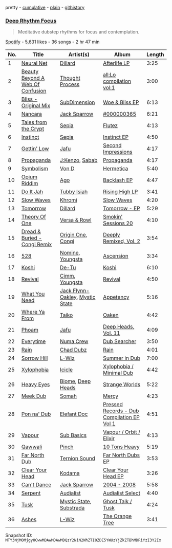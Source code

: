 pretty - [cumulative](/playlists/cumulative/37i9dQZF1DX7UrwvHIj5b1.md) - [plain](/playlists/plain/37i9dQZF1DX7UrwvHIj5b1) - [githistory](https://github.githistory.xyz/mackorone/spotify-playlist-archive/blob/main/playlists/plain/37i9dQZF1DX7UrwvHIj5b1)

### [Deep Rhythm Focus](https://open.spotify.com/playlist/37i9dQZF1DX7UrwvHIj5b1)

> Meditative dubstep rhythms for focus and contemplation.

[Spotify](https://open.spotify.com/user/spotify) - 5,631 likes - 36 songs - 2 hr 47 min

| No. | Title | Artist(s) | Album | Length |
|---|---|---|---|---|
| 1 | [Neural Net](https://open.spotify.com/track/41G3eYZhncCJ4bAGbC5d7Q) | [Dillard](https://open.spotify.com/artist/5nAvegaN5UuHkKfAo9a2kq) | [Afterlife LP](https://open.spotify.com/album/73vOuqvQHY2dc1PejsEa69) | 3:25 |
| 2 | [Beauty Beyond A Web Of Confusion](https://open.spotify.com/track/6vBFjWQiTOY1TAdVq6xSzA) | [Thought Process](https://open.spotify.com/artist/3proICVogPsl2OeB7S2ZUC) | [all:Lo compilation vol:1](https://open.spotify.com/album/6e9JKZFv7kj0WJy0Lb4p0l) | 3:00 |
| 3 | [Bliss \- Original Mix](https://open.spotify.com/track/4Jj9wXI1FRoMRa2RqzgY20) | [SubDimension](https://open.spotify.com/artist/6fwIH24ZNPIqkWa6BLjyqb) | [Woe & Bliss EP](https://open.spotify.com/album/1rwQMdcIf52wbSVG3YvmOH) | 6:13 |
| 4 | [Nancara](https://open.spotify.com/track/6PLuKhTi6SUGglCsEWV7s9) | [Jack Sparrow](https://open.spotify.com/artist/6iI4RUhF2HROnohuxUKfzR) | [\#000000365](https://open.spotify.com/album/71hvygiGgBQBftAMGbFMfq) | 6:21 |
| 5 | [Tales from the Crypt](https://open.spotify.com/track/5UzDfhUtdORIjbIYvL0dxs) | [Sepia](https://open.spotify.com/artist/7v5C9SalNHvwDF5sTpWDhi) | [Flutez](https://open.spotify.com/album/1106tOwKKH5kZnNB7O5mMh) | 4:13 |
| 6 | [Instinct](https://open.spotify.com/track/16GjRPeu5rITWoEPcJqm5S) | [Sepia](https://open.spotify.com/artist/7v5C9SalNHvwDF5sTpWDhi) | [Instinct EP](https://open.spotify.com/album/6T3y446mhfvtTtxXkLPLHr) | 4:50 |
| 7 | [Gettin' Low](https://open.spotify.com/track/3aBvi0TfJM2h5FfccriAZA) | [Jafu](https://open.spotify.com/artist/1SJSnoggDVPSbOqpIn2yAg) | [Second Impressions](https://open.spotify.com/album/5odRasJobM0qT5s5XsxwDO) | 4:17 |
| 8 | [Propaganda](https://open.spotify.com/track/5FMmxM4xiDCQ5nfcvYdSuY) | [J:Kenzo](https://open.spotify.com/artist/2vnlhEYTh2K1O3NZE2ONiz), [Sabab](https://open.spotify.com/artist/2F5eYjt1JbzHU3goBgDRV4) | [Propaganda](https://open.spotify.com/album/5llVlsG7rECWsWnSTut8XZ) | 4:17 |
| 9 | [Symbolism](https://open.spotify.com/track/2fTtjRkjapPVOqW8YUliqJ) | [Von D](https://open.spotify.com/artist/5H9FqVLOnIpSeK5KYoVFRD) | [Hermetica](https://open.spotify.com/album/4EFAUFCc36J7SFoyYDdz0o) | 5:40 |
| 10 | [Opium Riddim](https://open.spotify.com/track/1dYRapSR6DC6KbjBx0b0z3) | [Ago](https://open.spotify.com/artist/5tGHJC8P1yydPdtYx1tgQ2) | [Backlash EP](https://open.spotify.com/album/2gjT5uClcEUwj77oh8199t) | 4:47 |
| 11 | [Do It Jah](https://open.spotify.com/track/46SQW0OrXmXaO41Aa3LcCz) | [Tubby Isiah](https://open.spotify.com/artist/26Tc8d2xASJ8okDwxRFNzu) | [Rising High LP](https://open.spotify.com/album/0vPyyzADg89DBctsSGHh09) | 3:41 |
| 12 | [Slow Waves](https://open.spotify.com/track/29SS6TB8ndmcr2YnyVuTF8) | [Khromi](https://open.spotify.com/artist/3rc9ONB9LXLOFeDSEqqwer) | [Slow Waves](https://open.spotify.com/album/04y570E9mDBEKHOMHvMSx6) | 4:20 |
| 13 | [Tomorrow](https://open.spotify.com/track/3agFXIx45gyrD8457JK6wK) | [Dillard](https://open.spotify.com/artist/5nAvegaN5UuHkKfAo9a2kq) | [Tomorrow \- EP](https://open.spotify.com/album/7IrrWUxNknlPtmVE1jPRVE) | 5:29 |
| 14 | [Theory Of One](https://open.spotify.com/track/3EnfFT0S4AEANjRJTqtDhQ) | [Versa & Rowl](https://open.spotify.com/artist/16HXo5dAYHkP1g4vhPBrKn) | [Smokin' Sessions 20](https://open.spotify.com/album/5WIeDM6y3DhY2avhuZ1S2Q) | 4:10 |
| 15 | [Dread & Buried \- Congi Remix](https://open.spotify.com/track/2AuzAvDq4piWEeSsfkZxqp) | [Origin One](https://open.spotify.com/artist/1EKZ8G8paqscrKD9uZMOor), [Congi](https://open.spotify.com/artist/6q8R4RVlc4DZ1XElNLj6Ag) | [Deeply Remixed, Vol\. 2](https://open.spotify.com/album/1rD87trISV6lwx6QJ5TRpp) | 3:54 |
| 16 | [528](https://open.spotify.com/track/06jDufKf27np0WOJC2W8Ih) | [Nomine](https://open.spotify.com/artist/7uQ1qwQMMz3quYPqFsDgGS), [Youngsta](https://open.spotify.com/artist/4YOzXUg5iPj9vF0tapoXi6) | [Ascension](https://open.spotify.com/album/4JHrIpLbsi16Vgv4VkU4WH) | 3:34 |
| 17 | [Koshi](https://open.spotify.com/track/5f3PUD9AdDVGKcZnwZxoud) | [De\-Tu](https://open.spotify.com/artist/2fszmVl0OLH7M3QyIHuhJd) | [Koshi](https://open.spotify.com/album/2SwzlOLKcWmN9NCrsWU8GO) | 6:10 |
| 18 | [Revival](https://open.spotify.com/track/0B71eleP2fI8erz2AccjRx) | [Cimm](https://open.spotify.com/artist/5X4hjk9hibUXzbSn3jq6ZK), [Youngsta](https://open.spotify.com/artist/4YOzXUg5iPj9vF0tapoXi6) | [Revival](https://open.spotify.com/album/36yJ0HBPXOBOv1HEjyLE0b) | 4:50 |
| 19 | [What You Need](https://open.spotify.com/track/3ymAJcyFcFBa1K7KrmCGjT) | [Jack Flynn\-Oakley](https://open.spotify.com/artist/3Xn4aRiHb1qN3UYs3yLKwW), [Mystic State](https://open.spotify.com/artist/052KAntc3fhUFwUgewa3Q4) | [Appetency](https://open.spotify.com/album/7hmORaeY9xIflDguuESlQ9) | 5:16 |
| 20 | [Where Ya From](https://open.spotify.com/track/2BaqPUM4FO9CH4YxKmy1gN) | [Taiko](https://open.spotify.com/artist/7aymYFvvaOtSIxBICCWSeq) | [Oaken](https://open.spotify.com/album/64AHueA64ofjV9g69ZXHhi) | 4:42 |
| 21 | [Phoam](https://open.spotify.com/track/5nSjgKq5pZvTSLGlMtjDBv) | [Jafu](https://open.spotify.com/artist/1SJSnoggDVPSbOqpIn2yAg) | [Deep Heads, Vol\. 11](https://open.spotify.com/album/4iKGddxjeHkOttjRjfo2yb) | 4:09 |
| 22 | [Everytime](https://open.spotify.com/track/4ex2TwYLDwyxVvBe6NgOe5) | [Numa Crew](https://open.spotify.com/artist/1tov99lRWyoWgwcnrBFADL) | [Dub Searcher](https://open.spotify.com/album/6P0r7vgr1OoiB7AL4pvwQF) | 3:50 |
| 23 | [Rain](https://open.spotify.com/track/48rNoZbonGhGGsAA3scPPI) | [Chad Dubz](https://open.spotify.com/artist/3lyLUYni8vVP6VyzENRhdd) | [Rain](https://open.spotify.com/album/2q9NWbWcTb2hcc9lfVBBZu) | 4:01 |
| 24 | [Sorrow Hill](https://open.spotify.com/track/34TPhXo0p7WqvZqDiV4EVj) | [L\-Wiz](https://open.spotify.com/artist/0nGg1te3vliCXlKbYHLF9B) | [Summer in Dub](https://open.spotify.com/album/0lNTpw8JPwQfC9lloR0yN8) | 7:00 |
| 25 | [Xylophobia](https://open.spotify.com/track/3c12d3L27Jzw8g7nfuN7IK) | [Icicle](https://open.spotify.com/artist/7zoCV6yevWc39GUz2v1jqg) | [Xylophobia / Minimal Dub](https://open.spotify.com/album/42YxBDLulBxhFc0kSevfSU) | 4:42 |
| 26 | [Heavy Eyes](https://open.spotify.com/track/1oi2rvtFwyZcp0aQbksZ00) | [Biome](https://open.spotify.com/artist/5vdT5HnfZZMsPwy9XtM1ud), [Deep Heads](https://open.spotify.com/artist/0zBhbRRRy4nPr0HoSAPbB5) | [Strange Worlds](https://open.spotify.com/album/3lcexELcZhgwpvOyAo8lHy) | 5:22 |
| 27 | [Meek Dub](https://open.spotify.com/track/6jHOxTUmWeTupc4lKz76Vy) | [Somah](https://open.spotify.com/artist/0Dk9atH2YtBzyWlxu5VpyC) | [Mercy](https://open.spotify.com/album/5JOg5b9KEBsHju0GUen7lj) | 4:23 |
| 28 | [Pon na' Dub](https://open.spotify.com/track/4Ae1SrLqXkPLfKyz0RTjLN) | [Elefant Doc](https://open.spotify.com/artist/7dvRx0LWsfGk57yBQP2jrP) | [Pressed Records \- Dub Compilation EP Vol 1](https://open.spotify.com/album/6CzRqZIgwX9nRgZ2uz6nEn) | 4:51 |
| 29 | [Vapour](https://open.spotify.com/track/2CGDaeOIookJCHSrMQsKVT) | [Sub Basics](https://open.spotify.com/artist/6zpwlKhz2dq8BlG1BME5Zh) | [Vapour / Orbit / Elixir](https://open.spotify.com/album/5sNLZbMhQUhXWxGXxDCE2U) | 4:13 |
| 30 | [Qawwali](https://open.spotify.com/track/5TyinkpuFzpSNDAJRYpNay) | [Pinch](https://open.spotify.com/artist/09S8AYFuaa9PQKSNsXxweW) | [10 Tons Heavy](https://open.spotify.com/album/4c8z8N2B9MCE90BR3fH9sf) | 5:19 |
| 31 | [Far North Dub](https://open.spotify.com/track/0wmp4aZ02X9Eyy335SbqSd) | [Ternion Sound](https://open.spotify.com/artist/5sZGZj7wvhCwlG6KBvG90a) | [Far North Dubs EP](https://open.spotify.com/album/25iJRCx5VAdSDFFWCWlIjy) | 3:53 |
| 32 | [Clear Your Head](https://open.spotify.com/track/1naTCLL7Zo2SyqqvR53l4B) | [Kodama](https://open.spotify.com/artist/0ltrvSsYXHHVmWCB1bgdMs) | [Clear Your Head EP](https://open.spotify.com/album/2frfbLWXIpVPd2d4VeeAhL) | 3:26 |
| 33 | [Can't Dance](https://open.spotify.com/track/6ruuSfipk0prLfnyWcHODQ) | [Jack Sparrow](https://open.spotify.com/artist/6iI4RUhF2HROnohuxUKfzR) | [2004 \- 2008](https://open.spotify.com/album/560Qumb8am9SbeZUPHBDWO) | 5:58 |
| 34 | [Serpent](https://open.spotify.com/track/0aUNGD38ERJk2QgU2g93i7) | [Audialist](https://open.spotify.com/artist/1CIVHSqqmOMnswj8dwtZCp) | [Audialist Select](https://open.spotify.com/album/0WRFgCjLKAFZKPCpRHCyu6) | 4:40 |
| 35 | [Tusk](https://open.spotify.com/track/2icSoosXMB1U1WUhk3Qxlj) | [Mystic State](https://open.spotify.com/artist/052KAntc3fhUFwUgewa3Q4), [Substrada](https://open.spotify.com/artist/1c27zyfou3LpncKmjvbtLd) | [Ghost Talk / Tusk](https://open.spotify.com/album/579NIcHU4u4K2nUBPqaiVF) | 4:24 |
| 36 | [Ashes](https://open.spotify.com/track/1yav5A5ABFQ9ywEyvnLyB8) | [L\-Wiz](https://open.spotify.com/artist/0nGg1te3vliCXlKbYHLF9B) | [The Orange Tree](https://open.spotify.com/album/774FnnGNgn7cC9eweO8oLw) | 3:41 |

Snapshot ID: `MTY3NjM0MjgyOCwwMDAwMDAwMDQzY2NiN2NhZTI0ZDE5YWUzYjZkZTBhMDRiYzI3Y2Ix`
